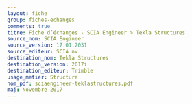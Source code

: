 ```yaml
--- 
layout: fiche 
group: fiches-echanges 
comments: true 
titre: Fiche d’échanges - SCIA Engineer > Tekla Structures 
source_nom: SCIA Engineer 
source_version: 17.01.2031 
source_editeur: SCIA nv 
destination_nom: Tekla Structures 
destination_version: 2017i 
destination_editeur: Trimble 
usage_metier: Structure 
nom_pdf: sciaengineer-teklastructures.pdf 
maj: Novembre 2017 
---
```

